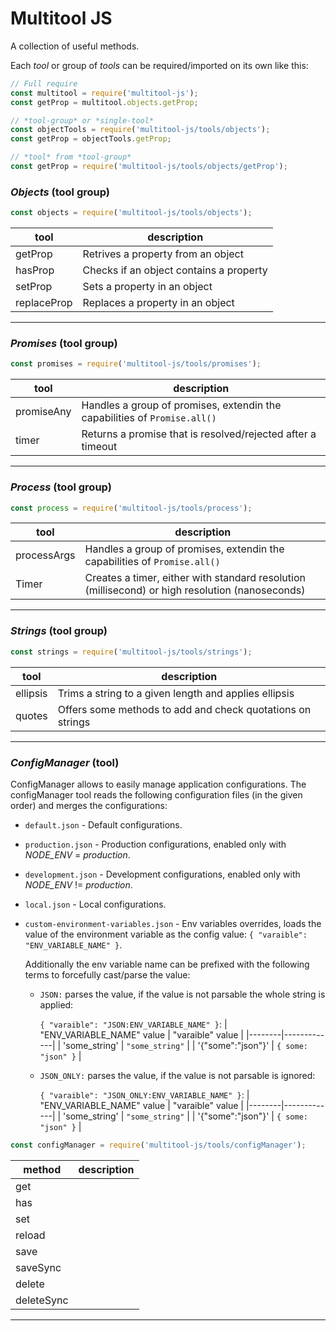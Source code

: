 # Multitool JS
A collection of useful methods.

Each *tool* or group of *tools* can be required/imported on its own like this:
```js
// Full require
const multitool = require('multitool-js');
const getProp = multitool.objects.getProp;
```
```js
// *tool-group* or *single-tool*
const objectTools = require('multitool-js/tools/objects');
const getProp = objectTools.getProp;
```
```js
// *tool* from *tool-group*
const getProp = require('multitool-js/tools/objects/getProp');
```

### *Objects* (tool group)
```js 
const objects = require('multitool-js/tools/objects');
```
| tool | description |
|--------|-------------| 
| getProp | Retrives a property from an object | 
| hasProp | Checks if an object contains a property | 
| setProp | Sets a property in an object | 
| replaceProp | Replaces a property in an object | 
---

### *Promises* (tool group)
```js 
const promises = require('multitool-js/tools/promises');
```
| tool | description |
|--------|-------------| 
| promiseAny | Handles a group of promises, extendin the capabilities of ``Promise.all()`` | 
| timer | Returns a promise that is resolved/rejected after a timeout |
---

### *Process* (tool group)
```js 
const process = require('multitool-js/tools/process');
```
| tool | description |
|--------|-------------| 
| processArgs | Handles a group of promises, extendin the capabilities of ``Promise.all()`` | 
| Timer | Creates a timer, either with standard resolution (millisecond) or high resolution (nanoseconds) | 
---

### *Strings* (tool group)
```js 
const strings = require('multitool-js/tools/strings');
```
| tool | description |
|--------|-------------| 
| ellipsis | Trims a string to a given length and applies ellipsis | 
| quotes | Offers some methods to add and check quotations on strings |
---

### *ConfigManager* (tool)
ConfigManager allows to easily manage application configurations.
The configManager tool reads the following configuration files (in the given order) and merges the configurations:
- `default.json` - Default configurations.
- `production.json` - Production configurations, enabled only with *NODE_ENV* = *production*.
- `development.json` - Development configurations, enabled only with *NODE_ENV* != *production*.
- `local.json` - Local configurations.
- `custom-environment-variables.json` - Env variables overrides, loads the value of the environment variable as the config value: `{ "varaible": "ENV_VARIABLE_NAME" }`.
  
  Additionally the env variable name can be prefixed with the following terms to forcefully cast/parse the value:
  - `JSON:` parses the value, if the value is not parsable the whole string is applied:
  
    `{ "varaible": "JSON:ENV_VARIABLE_NAME" }`:
    | "ENV_VARIABLE_NAME" value | "varaible" value |
    |--------|-------------| 
    | 'some_string' | `"some_string"` | 
    | '{"some":"json"}' | `{ some: "json" }` |

  - `JSON_ONLY:` parses the value, if the value is not parsable is ignored:
  
    `{ "varaible": "JSON_ONLY:ENV_VARIABLE_NAME" }`:
    | "ENV_VARIABLE_NAME" value | "varaible" value |
    |--------|-------------| 
    | 'some_string' | `"some_string"` | 
    | '{"some":"json"}' | `{ some: "json" }` |



```js 
const configManager = require('multitool-js/tools/configManager');
```
| method | description |
|--------|-------------| 
| get | | 
| has | |
| set | |
| reload | |
| save | |
| saveSync | |
| delete | |
| deleteSync | |
---
